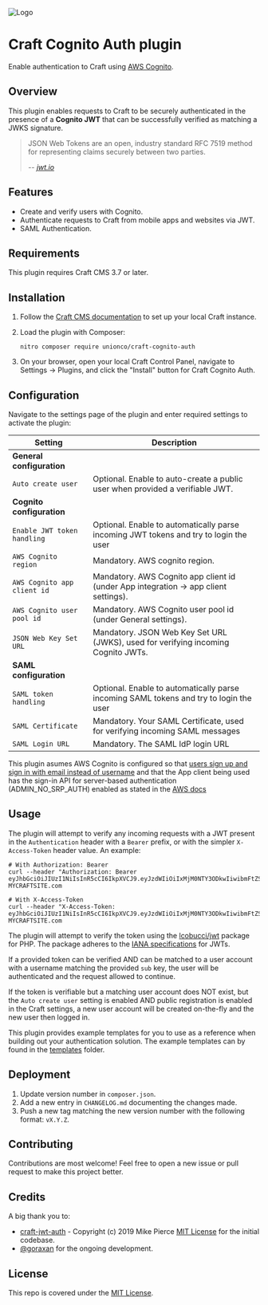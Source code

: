 ![Logo](resources/img/plugin-logo.png)

# Craft Cognito Auth plugin

Enable authentication to Craft using [AWS Cognito](https://aws.amazon.com/cognito/).

## Overview

This plugin enables requests to Craft to be securely authenticated in the presence of a **Cognito JWT** that can be successfully verified as matching a JWKS signature.

> JSON Web Tokens are an open, industry standard RFC 7519 method for representing claims securely between two parties.
>
> -- <cite>[jwt.io](https://jwt.io/)</cite>

## Features
- Create and verify users with Cognito.
- Authenticate requests to Craft from mobile apps and websites via JWT.
- SAML Authentication.

## Requirements

This plugin requires Craft CMS 3.7 or later.

## Installation

1. Follow the [Craft CMS documentation](https://craftcms.com/docs/nitro/2.x/plugin-development.html) to set up your local Craft instance.

2. Load the plugin with Composer:

    `nitro composer require unionco/craft-cognito-auth`

3. On your browser, open your local Craft Control Panel, navigate to Settings → Plugins, and click the "Install" button for Craft Cognito Auth.

## Configuration

Navigate to the settings page of the plugin and enter required settings to activate the plugin:

| Setting                    | Description                                                                                 |
| -------------------------- | ------------------------------------------------------------------------------------------- |
| **General configuration**  |                                                                                             |
| `Auto create user`         | Optional. Enable to auto-create a public user when provided a verifiable JWT.               |
| **Cognito configuration**  |                                                                                             |
| `Enable JWT token handling`| Optional. Enable to automatically parse incoming JWT tokens and try to login the user
| `AWS Cognito region`       | Mandatory. AWS cognito region.                                                              |
| `AWS Cognito app client id`| Mandatory. AWS Cognito app client id (under App integration -> app client settings).        |
| `AWS Cognito user pool id` | Mandatory. AWS Cognito user pool id (under General settings).                               |
| `JSON Web Key Set URL`     | Mandatory. JSON Web Key Set URL (JWKS), used for verifying incoming Cognito JWTs.           |
| **SAML configuration**     |                                                                                             |
| `SAML token handling`      | Optional. Enable to automatically parse incoming SAML tokens and try to login the user      |
| `SAML Certificate`         | Mandatory. Your SAML Certificate, used for verifying incoming SAML messages                 |
| `SAML Login URL`           | Mandatory. The SAML IdP login URL                                                           |

This plugin asumes AWS Cognito is configured so that [users sign up and sign in with email instead of username](https://docs.aws.amazon.com/cognito/latest/developerguide/user-pool-settings-attributes.html#user-pool-settings-aliases-settings-option-2) and that the App client being used has the sign-in API for server-based authentication (ADMIN_NO_SRP_AUTH) enabled as stated in the [AWS docs](https://docs.aws.amazon.com/cognito/latest/developerguide/amazon-cognito-user-pools-authentication-flow.html?icmpid=docs_cognito_console#amazon-cognito-user-pools-server-side-authentication-flow)

## Usage

The plugin will attempt to verify any incoming requests with a JWT present in the `Authentication` header with a `Bearer` prefix, or with the simpler `X-Access-Token` header value. An example:

```shell
# With Authorization: Bearer
curl --header "Authorization: Bearer eyJhbGciOiJIUzI1NiIsInR5cCI6IkpXVCJ9.eyJzdWIiOiIxMjM0NTY3ODkwIiwibmFtZSI6IkpvaG4gRG9lIiwiaWF0IjoxNTE2MjM5MDIyfQ.XbPfbIHMI6arZ3Y922BhjWgQzWXcXNrz0ogtVhfEd2o" MYCRAFTSITE.com

# With X-Access-Token
curl --header "X-Access-Token: eyJhbGciOiJIUzI1NiIsInR5cCI6IkpXVCJ9.eyJzdWIiOiIxMjM0NTY3ODkwIiwibmFtZSI6IkpvaG4gRG9lIiwiaWF0IjoxNTE2MjM5MDIyfQ.XbPfbIHMI6arZ3Y922BhjWgQzWXcXNrz0ogtVhfEd2o" MYCRAFTSITE.com
```

The plugin will attempt to verify the token using the [lcobucci/jwt](https://github.com/lcobucci/jwt) package for PHP. The package adheres to the [IANA specifications](https://www.iana.org/assignments/jwt/jwt.xhtml) for JWTs.

If a provided token can be verified AND can be matched to a user account with a username matching the provided `sub` key, the user will be authenticated and the request allowed to continue.

If the token is verifiable but a matching user account does NOT exist, but the `Auto create user` setting is enabled AND public registration is enabled in the Craft settings, a new user account will be created on-the-fly and the new user then logged in.

This plugin provides example templates for you to use as a reference when building out your authentication solution. The example templates can by found in the [templates](templates/) folder.

## Deployment

1. Update version number in `composer.json`.
2. Add a new entry in `CHANGELOG.md` documenting the changes made.
3. Push a new tag matching the new version number with the following format: `vX.Y.Z`.

## Contributing

Contributions are most welcome! Feel free to open a new issue or pull request to make this project better.

## Credits

A big thank you to:
- [craft-jwt-auth](https://github.com/edenspiekermann/craft-jwt-auth) - Copyright (c) 2019 Mike Pierce [MIT License](https://github.com/edenspiekermann/craft-jwt-auth/blob/develop/LICENSE.md) for the initial codebase.
- [@goraxan](https://github.com/goraxan) for the ongoing development.

## License

This repo is covered under the [MIT License](LICENSE).